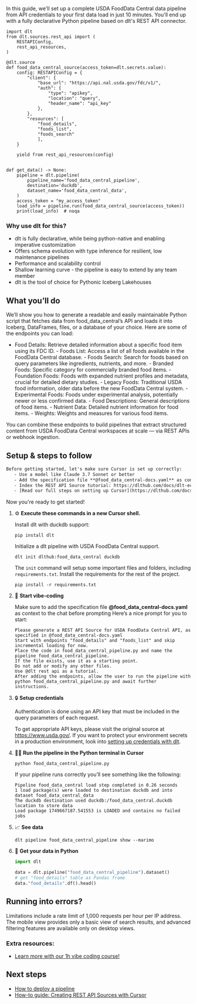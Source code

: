 In this guide, we'll set up a complete USDA FoodData Central data pipeline from API credentials to your first data load in just 10 minutes. You'll end up with a fully declarative Python pipeline based on dlt's REST API connector.

```python-outcome
import dlt
from dlt.sources.rest_api import (
    RESTAPIConfig,
    rest_api_resources,
)

@dlt.source
def food_data_central_source(access_token=dlt.secrets.value):
    config: RESTAPIConfig = {
        "client": {
            "base_url": "https://api.nal.usda.gov/fdc/v1/",
            "auth": {
                "type": "apikey",
                "location": "query",
                "header_name": "api_key"
            },
        },
        "resources": [
            "food_details",
            "foods_list",
            "foods_search"
            ],
    }

    yield from rest_api_resources(config)


def get_data() -> None:
    pipeline = dlt.pipeline(
        pipeline_name='food_data_central_pipeline',
        destination='duckdb',
        dataset_name='food_data_central_data', 
    )
    access_token = "my_access_token"
    load_info = pipeline.run(food_data_central_source(access_token))
    print(load_info)  # noqa
```

### Why use dlt for this?

- dlt is fully declarative, while being python-native and enabling imperative customization
- Offers schema evolution with type inference for resilient, low maintenance pipelines
- Performance and scalability control
- Shallow learning curve - the pipeline is easy to extend by any team member
- dlt is the tool of choice for Pythonic Iceberg Lakehouses

## What you’ll do

We’ll show you how to generate a readable and easily maintainable Python script that fetches data from food_data_central’s API and loads it into Iceberg, DataFrames, files, or a database of your choice. Here are some of the endpoints you can load:

- Food Details: Retrieve detailed information about a specific food item using its FDC ID. - Foods List: Access a list of all foods available in the FoodData Central database. - Foods Search: Search for foods based on query parameters like ingredients, nutrients, and more. - Branded Foods: Specific category for commercially branded food items. - Foundation Foods: Foods with expanded nutrient profiles and metadata, crucial for detailed dietary studies. - Legacy Foods: Traditional USDA food information, older data before the new FoodData Central system. - Experimental Foods: Foods under experimental analysis, potentially newer or less confirmed data. - Food Descriptions: General descriptions of food items. - Nutrient Data: Detailed nutrient information for food items. - Weights: Weights and measures for various food items.

You can combine these endpoints to build pipelines that extract structured content from USDA FoodData Central workspaces at scale — via REST APIs or webhook ingestion.

## Setup & steps to follow

```default
Before getting started, let's make sure Cursor is set up correctly:
   - Use a model like Claude 3.7 Sonnet or better
   - Add the specification file **@food_data_central-docs.yaml** as context
   - Index the REST API Source tutorial: https://dlthub.com/docs/dlt-ecosystem/verified-sources/rest_api/ and add it to context as **@dlt rest api**
   - [Read our full steps on setting up Cursor](https://dlthub.com/docs/dlt-ecosystem/llm-tooling/cursor-restapi#23-configuring-cursor-with-documentation)
```

Now you're ready to get started! 

1. ⚙️ **Execute these commands in a new Cursor shell.**
    
    Install dlt with duckdb support:
    ```shell
    pip install dlt
    ```

    Initialize a dlt pipeline with USDA FoodData Central support.
    ```shell
    dlt init dlthub:food_data_central duckdb
    ```

    The `init` command will setup some important files and folders, including `requirements.txt`. Install the requirements for the rest of the project.
    ```shell
    pip install -r requirements.txt
    ```
    
2. 🤠 **Start vibe-coding**
    
    Make sure to add the specification file **@food_data_central-docs.yaml** as context to the chat before prompting
    Here’s a nice prompt for you to start: 
    
    ```prompt
    Please generate a REST API Source for USDA FoodData Central API, as specified in @food_data_central-docs.yaml 
    Start with endpoints "food_details" and "foods_list" and skip incremental loading for now. 
    Place the code in food_data_central_pipeline.py and name the pipeline food_data_central_pipeline. 
    If the file exists, use it as a starting point. 
    Do not add or modify any other files. 
    Use @dlt rest api as a tutorial. 
    After adding the endpoints, allow the user to run the pipeline with python food_data_central_pipeline.py and await further instructions.
    ```

    
3. 🔒 **Setup credentials** 
    
    Authentication is done using an API key that must be included in the query parameters of each request.
    
    To get appropriate API keys, please visit the original source at https://www.usda.gov/.
    If you want to protect your environment secrets in a production environment, look into [setting up credentials with dlt](https://dlthub.com/docs/walkthroughs/add_credentials).
    
4. 🏃‍♀️ **Run the pipeline in the Python terminal in Cursor**
    
    ```shell
    python food_data_central_pipeline.py
    ```
    
    If your pipeline runs correctly you’ll see something like the following:
    
    ```shell
    Pipeline food_data_central load step completed in 0.26 seconds
    1 load package(s) were loaded to destination duckdb and into dataset food_data_central_data
    The duckdb destination used duckdb:/food_data_central.duckdb location to store data
    Load package 1749667187.541553 is LOADED and contains no failed jobs
    ```
    
5. 📈 **See data**
    
    ```shell
    dlt pipeline food_data_central_pipeline show --marimo
    ```
    
6. 🐍 **Get your data in Python**
    
    ```python
    import dlt

   data = dlt.pipeline("food_data_central_pipeline").dataset()
   # get "food_details" table as Pandas frame
   data."food_details".df().head()
    ```

## Running into errors?

Limitations include a rate limit of 1,000 requests per hour per IP address. The mobile view provides only a basic view of search results, and advanced filtering features are available only on desktop views.

### Extra resources:

- [Learn more with our 1h vibe coding course!](https://www.youtube.com/watch?v=GGid70rnJuM)

## Next steps

- [How to deploy a pipeline](https://dlthub.com/docs/walkthroughs/deploy-a-pipeline)
- [How-to guide: Creating REST API Sources with Cursor](https://dlthub.com/docs/dlt-ecosystem/llm-tooling/cursor-restapi)